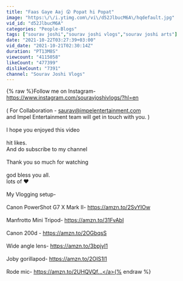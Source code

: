 ```yaml
---
title: "Faas Gaye Aaj 😲 Popat hi Popat"
image: "https:\/\/i.ytimg.com\/vi\/d52JlbucM6A\/hqdefault.jpg"
vid_id: "d52JlbucM6A"
categories: "People-Blogs"
tags: ["sourav joshi","sourav joshi vlogs","sourav joshi arts"]
date: "2021-10-22T03:27:39+03:00"
vid_date: "2021-10-21T02:30:14Z"
duration: "PT13M8S"
viewcount: "4115058"
likeCount: "477399"
dislikeCount: "7391"
channel: "Sourav Joshi Vlogs"
---
```

{% raw %}Follow me on Instagram- <a rel="nofollow" target="blank" href="https://www.instagram.com/souravjoshivlogs/?hl=en">https://www.instagram.com/souravjoshivlogs/?hl=en</a><br /> <br />( For Collaboration - saurav@impelentertainment.com <br />and Impel Entertainment team will get in touch with you. )<br /><br />I hope you enjoyed this video<br /><br />hit likes.<br />And do subscribe to my channel<br /><br />Thank you so much for watching<br /><br />god bless you all.<br />lots of  ❤️<br /><br />My Vlogging setup-<br /><br />Canon PowerShot G7 X Mark II- <a rel="nofollow" target="blank" href="https://amzn.to/2SvYIOw">https://amzn.to/2SvYIOw</a><br /><br />Manfrotto Mini Tripod- <a rel="nofollow" target="blank" href="https://amzn.to/31FvAbI">https://amzn.to/31FvAbI</a><br /><br />Canon 200d - <a rel="nofollow" target="blank" href="https://amzn.to/2OGbqsS">https://amzn.to/2OGbqsS</a><br /><br />Wide angle lens- <a rel="nofollow" target="blank" href="https://amzn.to/3bpjyI1">https://amzn.to/3bpjyI1</a><br /><br />Joby gorillapod- <a rel="nofollow" target="blank" href="https://amzn.to/2OIS1I1">https://amzn.to/2OIS1I1</a><br /><br />Rode mic- <a rel="nofollow" target="blank" href="https://amzn.to/2UHQVQf...">https://amzn.to/2UHQVQf...</a>{% endraw %}
